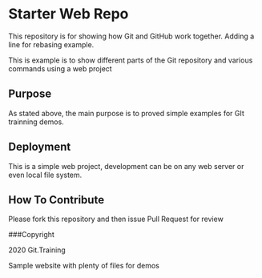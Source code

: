 # Starter Web Repo

This repository is for showing how Git and GitHub work together. Adding a line for rebasing example.

This is example is to show different parts of the Git repository and various commands using a web project

## Purpose

As stated above, the main purpose is to proved simple examples for GIt trainning demos.

## Deployment

This is a simple web project, development can be on any web server or even local file system.

## How To Contribute

Please fork this repository and then issue Pull Request for review

###Copyright

2020 Git.Training

Sample website with plenty of files for demos